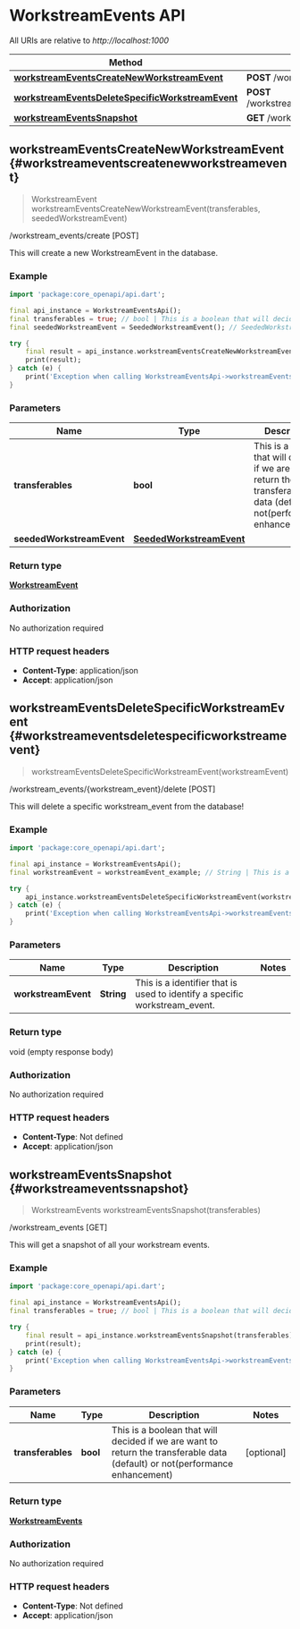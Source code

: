 # WorkstreamEvents API

All URIs are relative to *http://localhost:1000*

Method | HTTP request
------------- | -------------
[**workstreamEventsCreateNewWorkstreamEvent**](WorkstreamEventsApi#workstreameventscreatenewworkstreamevent) | **POST** /workstream_events/create
[**workstreamEventsDeleteSpecificWorkstreamEvent**](WorkstreamEventsApi#workstreameventsdeletespecificworkstreamevent) | **POST** /workstream_events/\{workstream_event\}/delete
[**workstreamEventsSnapshot**](WorkstreamEventsApi#workstreameventssnapshot) | **GET** /workstream_events


## **workstreamEventsCreateNewWorkstreamEvent** {#workstreameventscreatenewworkstreamevent}
> WorkstreamEvent workstreamEventsCreateNewWorkstreamEvent(transferables, seededWorkstreamEvent)

/workstream_events/create [POST]

This will create a new WorkstreamEvent in the database.

### Example
```dart
import 'package:core_openapi/api.dart';

final api_instance = WorkstreamEventsApi();
final transferables = true; // bool | This is a boolean that will decided if we are want to return the transferable data (default) or not(performance enhancement)
final seededWorkstreamEvent = SeededWorkstreamEvent(); // SeededWorkstreamEvent | 

try {
    final result = api_instance.workstreamEventsCreateNewWorkstreamEvent(transferables, seededWorkstreamEvent);
    print(result);
} catch (e) {
    print('Exception when calling WorkstreamEventsApi->workstreamEventsCreateNewWorkstreamEvent: $e\n');
}
```

### Parameters

Name | Type | Description  | Notes
------------- | ------------- | ------------- | -------------
 **transferables** | **bool**| This is a boolean that will decided if we are want to return the transferable data (default) or not(performance enhancement) | [optional] 
 **seededWorkstreamEvent** | [**SeededWorkstreamEvent**](../models/SeededWorkstreamEvent)|  | [optional] 

### Return type

[**WorkstreamEvent**](../models/WorkstreamEvent)

### Authorization

No authorization required

### HTTP request headers

 - **Content-Type**: application/json
 - **Accept**: application/json



## **workstreamEventsDeleteSpecificWorkstreamEvent** {#workstreameventsdeletespecificworkstreamevent}
> workstreamEventsDeleteSpecificWorkstreamEvent(workstreamEvent)

/workstream_events/\{workstream_event\}/delete [POST]

This will delete a specific workstream_event from the database!

### Example
```dart
import 'package:core_openapi/api.dart';

final api_instance = WorkstreamEventsApi();
final workstreamEvent = workstreamEvent_example; // String | This is a identifier that is used to identify a specific workstream_event.

try {
    api_instance.workstreamEventsDeleteSpecificWorkstreamEvent(workstreamEvent);
} catch (e) {
    print('Exception when calling WorkstreamEventsApi->workstreamEventsDeleteSpecificWorkstreamEvent: $e\n');
}
```

### Parameters

Name | Type | Description  | Notes
------------- | ------------- | ------------- | -------------
 **workstreamEvent** | **String**| This is a identifier that is used to identify a specific workstream_event. | 

### Return type

void (empty response body)

### Authorization

No authorization required

### HTTP request headers

 - **Content-Type**: Not defined
 - **Accept**: application/json



## **workstreamEventsSnapshot** {#workstreameventssnapshot}
> WorkstreamEvents workstreamEventsSnapshot(transferables)

/workstream_events [GET]

This will get a snapshot of all your workstream events.

### Example
```dart
import 'package:core_openapi/api.dart';

final api_instance = WorkstreamEventsApi();
final transferables = true; // bool | This is a boolean that will decided if we are want to return the transferable data (default) or not(performance enhancement)

try {
    final result = api_instance.workstreamEventsSnapshot(transferables);
    print(result);
} catch (e) {
    print('Exception when calling WorkstreamEventsApi->workstreamEventsSnapshot: $e\n');
}
```

### Parameters

Name | Type | Description  | Notes
------------- | ------------- | ------------- | -------------
 **transferables** | **bool**| This is a boolean that will decided if we are want to return the transferable data (default) or not(performance enhancement) | [optional] 

### Return type

[**WorkstreamEvents**](../models/WorkstreamEvents)

### Authorization

No authorization required

### HTTP request headers

 - **Content-Type**: Not defined
 - **Accept**: application/json



